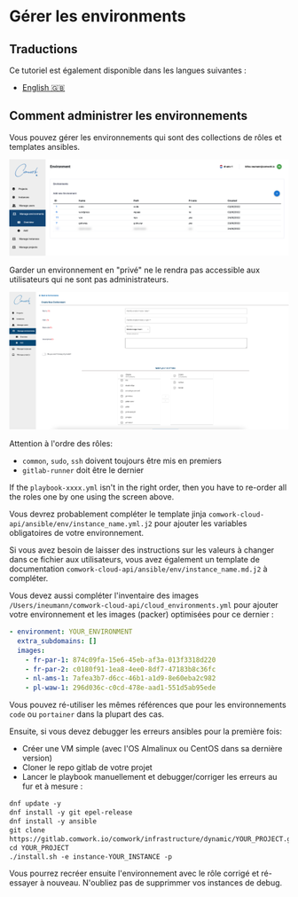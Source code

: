 # Gérer les environments

## Traductions

Ce tutoriel est également disponible dans les langues suivantes :
* [English 🇬🇧](../../../../../tutorials/console/admin/environments.md)

## Comment administrer les environnements

Vous pouvez gérer les environnements qui sont des collections de rôles et templates ansibles.

![environments](../../../../../img/environments.png)

Garder un environnement en "privé" ne le rendra pas accessible aux utilisateurs qui ne sont pas administrateurs.

![create_environment](../../../../../img/create_environment.png)

Attention à l'ordre des rôles:
* `common`, `sudo`, `ssh` doivent toujours être mis en premiers
* `gitlab-runner` doit être le dernier

If the `playbook-xxxx.yml` isn't in the right order, then you have to re-order all the roles one by one using the screen above.

Vous devrez probablement compléter le template jinja `comwork-cloud-api/ansible/env/instance_name.yml.j2` pour ajouter les variables obligatoires de votre environnement.

Si vous avez besoin de laisser des instructions sur les valeurs à changer dans ce fichier aux utilisateurs, vous avez également un template de documentation `comwork-cloud-api/ansible/env/instance_name.md.j2` à compléter.

Vous devez aussi compléter l'inventaire des images `/Users/ineumann/comwork-cloud-api/cloud_environments.yml` pour ajouter votre environnement et les images (packer) optimisées pour ce dernier :

```yaml
- environment: YOUR_ENVIRONMENT
  extra_subdomains: []
  images:
    - fr-par-1: 874c09fa-15e6-45eb-af3a-013f3318d220
    - fr-par-2: c0180f91-1ea8-4ee0-8df7-47183b8c36fc
    - nl-ams-1: 7afea3b7-d6cc-46b1-a1d9-8e60eba2c982
    - pl-waw-1: 296d036c-c0cd-478e-aad1-551d5ab95ede
```

Vous pouvez ré-utiliser les mêmes références que pour les environnements `code` ou `portainer` dans la plupart des cas.

Ensuite, si vous devez debugger les erreurs ansibles pour la première fois:
* Créer une VM simple (avec l'OS Almalinux ou CentOS dans sa dernière version)
* Cloner le repo gitlab de votre projet
* Lancer le playbook manuellement et debugger/corriger les erreurs au fur et à mesure :

```shell
dnf update -y
dnf install -y git epel-release
dnf install -y ansible
git clone https://gitlab.comwork.io/comwork/infrastructure/dynamic/YOUR_PROJECT.git
cd YOUR_PROJECT
./install.sh -e instance-YOUR_INSTANCE -p
```

Vous pourrez recréer ensuite l'environnement avec le rôle corrigé et ré-essayer à nouveau.
N'oubliez pas de supprimmer vos instances de debug.
